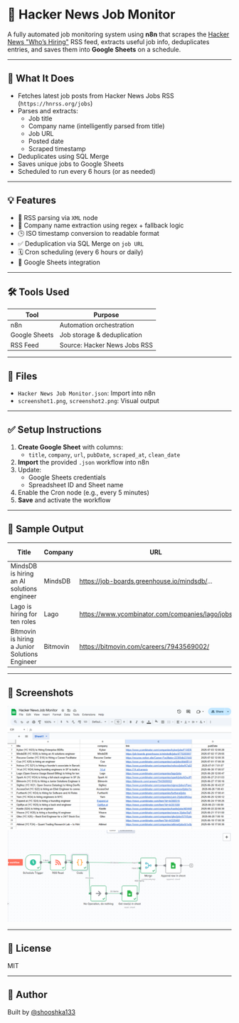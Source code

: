 # 🧠 Hacker News Job Monitor

A fully automated job monitoring system using **n8n** that scrapes the [Hacker News "Who’s Hiring"](https://news.ycombinator.com/jobs) RSS feed, extracts useful job info, deduplicates entries, and saves them into **Google Sheets** on a schedule.

---

## 🔧 What It Does

- Fetches latest job posts from Hacker News Jobs RSS (`https://hnrss.org/jobs`)
- Parses and extracts:
  - Job title
  - Company name (intelligently parsed from title)
  - Job URL
  - Posted date
  - Scraped timestamp
- Deduplicates using SQL Merge
- Saves unique jobs to Google Sheets
- Scheduled to run every 6 hours (or as needed)

---

## 💡 Features

- 📰 RSS parsing via `XML` node
- 🧠 Company name extraction using regex + fallback logic
- 🕒 ISO timestamp conversion to readable format
- ✅ Deduplication via SQL Merge on `job URL`
- 🗓 Cron scheduling (every 6 hours or daily)
- 📄 Google Sheets integration

---

## 🛠 Tools Used

| Tool        | Purpose                        |
|-------------|---------------------------------|
| n8n         | Automation orchestration       |
| Google Sheets | Job storage & deduplication  |
| RSS Feed    | Source: Hacker News Jobs RSS   |

---

## 📁 Files


- `Hacker News Job Monitor.json`: Import into n8n
- `screenshot1.png`, `screenshot2.png`: Visual output


---

## ✅ Setup Instructions

1. **Create Google Sheet** with columns:
   - `title`, `company`, `url`, `pubDate`, `scraped_at`, `clean_date`
2. **Import** the provided `.json` workflow into n8n
3. Update:
   - Google Sheets credentials
   - Spreadsheet ID and Sheet name
4. Enable the Cron node (e.g., every 5 minutes)
5. **Save** and activate the workflow

---

## 🧪 Sample Output

| Title                                                | Company     | URL                                                  | Date & Time |
|------------------------------------------------------|-------------|-------------------------------------------------------|-------------|
| MindsDB is hiring an AI solutions engineer           | MindsDB     | https://job-boards.greenhouse.io/mindsdb/...         | 2025-07-02  |
| Lago is hiring for ten roles                         | Lago        | https://www.ycombinator.com/companies/lago/jobs      | 2025-06-28  |
| Bitmovin is hiring a Junior Solutions Engineer       | Bitmovin    | https://bitmovin.com/careers/7943569002/             | 2025-06-27  |

---

## 📸  Screenshots

![New Job Logged](screenshots/screenshot1.png)
![Deduplication in Action](screenshots/screenshot2.png)

---

## 🚀 License

MIT

---

## 🙌 Author

Built by [@shooshka133](https://github.com/shooshka133)

